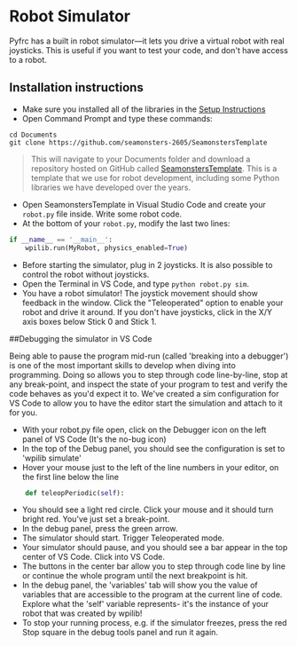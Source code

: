 # Robot Simulator

Pyfrc has a built in robot simulator&mdash;it lets you drive a virtual robot with real joysticks. This is useful if you want to test your code, and don't have access to a robot.

## Installation instructions
- Make sure you installed all of the libraries in the [Setup Instructions](../setup#install-python-libraries)
- Open Command Prompt and type these commands:
```
cd Documents
git clone https://github.com/seamonsters-2605/SeamonstersTemplate
```
> This will navigate to your Documents folder and download a repository hosted on GitHub called [SeamonstersTemplate](https://github.com/seamonsters-2605/SeamonstersTemplate). This is a template that we use for robot development, including some Python libraries we have developed over the years.
- Open SeamonstersTemplate in Visual Studio Code and create your `robot.py` file inside. Write some robot code.
- At the bottom of your `robot.py`, modify the last two lines:
```python
if __name__ == '__main__':
    wpilib.run(MyRobot, physics_enabled=True)
```
- Before starting the simulator, plug in 2 joysticks. It is also possible to control the robot without joysticks.
- Open the Terminal in VS Code, and type `python robot.py sim`.
- You have a robot simulator! The joystick movement should show feedback in the window. Click the "Teleoperated" option to enable your robot and drive it around. If you don't have joysticks, click in the X/Y axis boxes below Stick 0 and Stick 1.

##Debugging the simulator in VS Code

Being able to pause the program mid-run (called 'breaking into a debugger') is one of the most important skills to develop when diving into programming. Doing so allows you to step through code line-by-line, stop at any break-point, and inspect the state of your program to test and verify the code behaves as you'd expect it to. We've created a sim configuration for VS Code to allow you to have the editor start the simulation and attach to it for you. 
- With your robot.py file open, click on the Debugger icon on the left panel of VS Code (It's the no-bug icon)
- In the top of the Debug panel, you should see the configuration is set to 'wpilib simulate'
- Hover your mouse just to the left of the line numbers in your editor, on the first line below the line
```python
    def teleopPeriodic(self):
```
- You should see a light red circle. Click your mouse and it should turn bright red. You've just set a break-point.
- In the debug panel, press the green arrow.
- The simulator should start. Trigger Teleoperated mode.
- Your simulator should pause, and you should see a bar appear in the top center of VS Code. Click into VS Code.
- The buttons in the center bar allow you to step through code line by line or continue the whole program until the next breakpoint is hit.
- In the debug panel, the 'variables' tab will show you the value of variables that are accessible to the program at the current line of code. Explore what the 'self' variable represents- it's the instance of your robot that was created by wpilib!
- To stop your running process, e.g. if the simulator freezes, press the red Stop square in the debug tools panel and run it again. 
